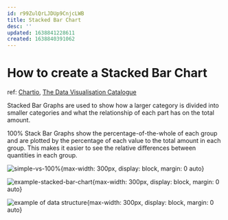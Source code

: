 ```yaml
---
id: r99ZulQrLJDUp9CnjcLWB
title: Stacked Bar Chart
desc: ''
updated: 1638841228611
created: 1638840391062
---
```

# How to create a Stacked Bar Chart

ref: [Chartio](https://chartio.com/learn/charts/stacked-bar-chart-complete-guide/), [The Data Visualisation Catalogue](https://datavizcatalogue.com/methods/stacked_bar_graph.html)

Stacked Bar Graphs are used to show how a larger category is divided into smaller categories and what the relationship of each part has on the total amount.

100% Stack Bar Graphs show the percentage-of-the-whole of each group and are plotted by the percentage of each value to the total amount in each group. This makes it easier to see the relative differences between quantities in each group. 

![simple-vs-100%](https://datavizcatalogue.com/methods/images/anatomy/stacked_bar_graph.png){max-width: 300px, display: block, margin: 0 auto}

![example-stacked-bar-chart](https://chartio.com/assets/50552a/tutorials/charts/stacked-bar-charts/073137bf11f1c2226f68c3188128e28d66115622dcdecc9bc208a6d4117f53e8/stacked-bar-example-1.png){max-width: 300px, display: block, margin: 0 auto}

![example of data structure](https://i.imgur.com/jVnKhbn.jpg){max-width: 300px, display: block, margin: 0 auto}
